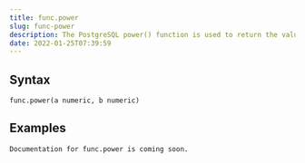 ```yaml
---
title: func.power
slug: func-power
description: The PostgreSQL power() function is used to return the value of one number raised to the power of another number, provided in the argument
date: 2022-01-25T07:39:59
---
```



## Syntax



```
func.power(a numeric, b numeric)
```


## Examples



```
Documentation for func.power is coming soon.
```
